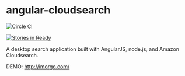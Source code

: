 angular-cloudsearch
==============
[![Circle CI](https://circleci.com/gh/scottrice10/angular-cloudsearch.svg?style=svg)](https://circleci.com/gh/scottrice10/angular-cloudsearch)

[![Stories in Ready](https://badge.waffle.io/scottrice10/angular-cloudsearch.svg?label=ready&title=Ready)](http://waffle.io/scottrice10/angular-cloudsearch)

A desktop search application built with AngularJS, node.js, and Amazon Cloudsearch. 

DEMO: http://imorgo.com/
